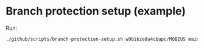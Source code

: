 # Branch protection setup (example)

Run:
```bash
./github/scripts/branch-protection-setup.sh w9bikze8u4cbupc/MOBIUS main
```